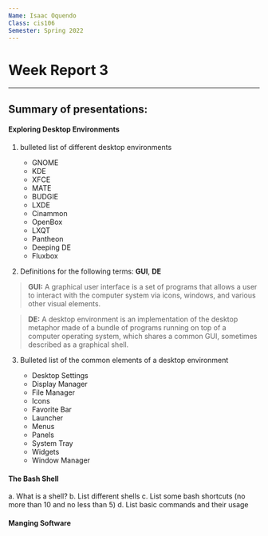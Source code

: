 ```yaml
---
Name: Isaac Oquendo
Class: cis106
Semester: Spring 2022
---
```


# Week Report 3
---
## Summary of presentations:
  
#### Exploring Desktop Environments

1. bulleted list of different desktop environments
   * GNOME
   * KDE
   * XFCE
   * MATE
   * BUDGIE
   * LXDE
   * Cinammon
   * OpenBox
   * LXQT
   * Pantheon
   * Deeping DE
   * Fluxbox
  
2. Definitions for the following terms: **GUI**, **DE**

  >**GUI:** A graphical user interface is a set of programs that allows a user to interact with the computer system via icons, windows, and various other visual elements. 
  
  >**DE:** A desktop environment is an implementation of the desktop metaphor made of a bundle of programs running on top of a computer operating system, which shares a common GUI, sometimes described as a graphical shell.

3. Bulleted list of the common elements of a desktop environment

   * Desktop Settings
   * Display Manager
   * File Manager
   * Icons
   * Favorite Bar
   * Launcher
   * Menus
   * Panels
   * System Tray
   * Widgets
   * Window Manager
  
 
#### The Bash Shell
  
   a. What is a shell?
   b. List different shells
   c. List some bash shortcuts (no more than 10 and no less than 5)
   d. List basic commands and their usage



#### Manging Software


